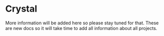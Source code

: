# Crystal

More information will be added here so please stay tuned for that. These are new docs so it will take time to add all information about all projects.
